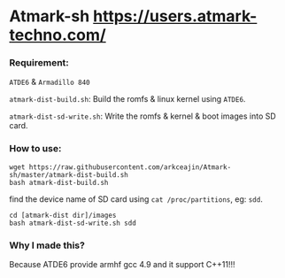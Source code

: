 # Atmark-sh https://users.atmark-techno.com/

### Requirement: 

`ATDE6` & `Armadillo 840`

`atmark-dist-build.sh`: Build the romfs & linux kernel using `ATDE6`.

`atmark-dist-sd-write.sh`: Write the romfs & kernel & boot images into SD card.

### How to use:

```
wget https://raw.githubusercontent.com/arkceajin/Atmark-sh/master/atmark-dist-build.sh
bash atmark-dist-build.sh
```
find the device name of SD card using `cat /proc/partitions`, eg: `sdd`.

```
cd [atmark-dist dir]/images
bash atmark-dist-sd-write.sh sdd
```
### Why I made this?
Because ATDE6 provide armhf gcc 4.9 and it support C++11!!!
